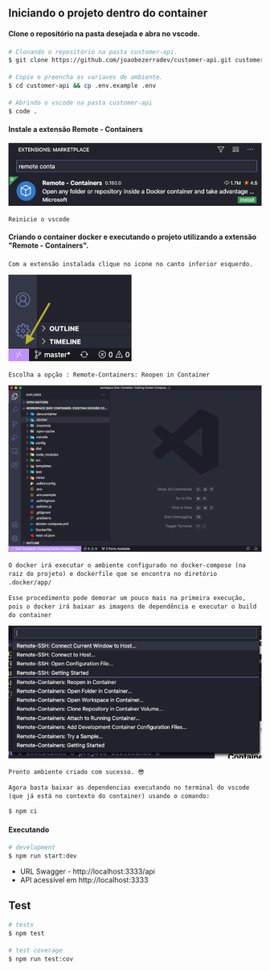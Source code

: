 ## Iniciando o projeto dentro do container

#### Clone o repositório na pasta desejada e abra no vscode.

```bash
# Clonando o repositório na pasta customer-api.
$ git clone https://github.com/joaobezerradev/customer-api.git customer-api

# Copie e preencha as variaves de ambiente.
$ cd customer-api && cp .env.example .env

# Abrindo o vscode na pasta customer-api
$ code .
```

#### Instale a extensão Remote - Containers

<img src=".github/step-1.png" />

`Reinicie o vscode`

#### Criando o container docker e executando o projeto utilizando a extensão "Remote - Containers".

`Com a extensão instalada clique no icone no canto inferior esquerdo.`

<img src=".github/step-2.png"/>

`Escolha a opção : Remote-Containers: Reopen in Container`

<img src=".github/step-3.png" />

`O docker irá executar o ambiente configurado no docker-compose (na raiz do projeto) e dockerfile que se encontra no diretório .docker/app/`

`Esse procedimento pode demorar um pouco mais na primeira execução, pois o docker irá baixar as imagens de dependência e executar o build do container`

<img src=".github/step-4.png" />

`Pronto ambiente criado com sucesso. 😎`

`Agora basta baixar as dependencias executando no terminal do vscode (que já está no contexto do container) usando o comando:`

```bash
$ npm ci
```

#### Executando

```bash
# development
$ npm run start:dev
```

- URL Swagger - http://localhost:3333/api
- API acessível em http://localhost:3333

## Test

```bash
# tests
$ npm test

# test coverage
$ npm run test:cov
```
